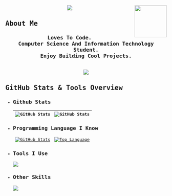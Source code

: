 <!---Ronish Github Profile---->

<!---Header Section Begins From Here---->
<samp>
<div align="center">
    <img width="100px" align="right" src ="https://komarev.com/ghpvc/?username=ronish-maharjan&style=flat-square"/>
    <img src ="https://readme-typing-svg.demolab.com?font=Fira+Code&size=25&pause=1000&center=true&vCenter=true&random=false&width=435&lines=%3E+What's+up!%2C+I+am+Ronish"/>
</div>
<!--Header Section Ends---->

<!--About Section Begins From Here--->
## About Me
<div class="about" align="center">
    <div class ="about__description">
        <h3>
            <b>
            Loves To Code.</br>
           Computer Science And Information Technology Student.</br>
            Enjoy Building Cool Projects.
            </b>
        </h3>
    </div>
    </br>
    <div class = "about__links">
        <a href ="https://ronishmaharjan.info.np"><img src ="https://img.shields.io/badge/Website-768CFF?style=for-the-badge&logoColor=white"/></a>
    </div>
</div>

<!--About Section Ends Here--->

<!--OverView Section Begins From Here-->
## GitHub Stats & Tools Overview

<!--For Github Stats Section--->
- <div class = "github__status">
    <h3>Github Stats</h3>
    <table>
        <thead>
            <th><img height="auto" align="center" alt="GitHub Stats" src="https://streak-stats.demolab.com?user=ronish-maharjan&theme=tokyonight&border_radius=24.6)](https://git.io/streak-stats"/></th>
    <th><img height ="auto" width ="auto" align ="center" alt ="GitHub Stats" src ="https://github-readme-stats.vercel.app/api?username=ronish-maharjan&theme=ayu-mirage"></th>
        </thead>
    </table>
    </div>
<!--Github Stats Section Ends Here--->

<!--Programming Language Section-->
- <div class = "programming__language">
    <h3>Programming Language I Know</h3>
    <table>
        <thead>
            <td><a href="#"><img height="auto" align="center" alt="GitHub Stats" src="https://skillicons.dev/icons?i=python,html,css,js&theme=dark"/></a></td>
            <td><a href="#"><img height="auto" width ="auto" align="center" alt="Top Language" src="https://github-readme-stats.vercel.app/api/top-langs/?username=ronish-maharjan&layout=compact&line_height=21&hide_border=true&theme=ayu-mirage"/></a></td>
        </thead>
    </table>
    </div>
<!--Programming Section Ends Here--->

<!--Tools Section-->
- <div class = "tools_use">
    <h3>Tools I Use</h3>
    <img src="https://skillicons.dev/icons?i=vscode,vim,git,discord&theme=dark"/>
    </div>
<!--Tools Section Ends Here--->

<!--Other skill Section-->
- <div class = "other_skills">
    <h3>Other Skills</h3>
    <img src = "https://skillicons.dev/icons?i=react,pr,ps&theme=dark">
<!--Other Skill Section Ends Here--->
</samp>
